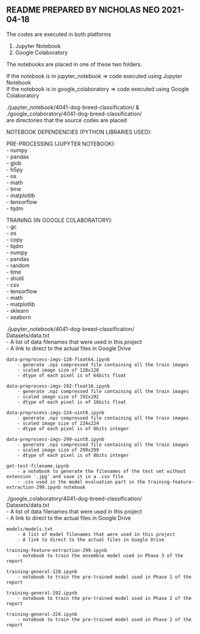 ## README PREPARED BY NICHOLAS NEO 2021-04-18

The codes are executed in both platforms
1. Jupyter Notebook  
2. Google Colaboratory  

The notebooks are placed in one of these two folders.  

If the notebook is in jupyter_notebook => code executed using Jupyter Notebook  
If the notebook is in google_colaboratory => code executed using Google Colaboratory  

./jupyter_notebook/4041-dog-breed-classification/ &  
./google_colaboratory/4041-dog-breed-classification/  
are directories that the source codes are placed  

NOTEBOOK DEPENDENCIES (PYTHON LIBRARIES USED):  

PRE-PROCESSING (JUPYTER NOTEBOOK):  
	- numpy   
	- pandas  
	- glob  
	- h5py  
	- os  
	- math  
	- time  
	- matplotlib  
	- tensorflow  
	- tqdm  

TRAINING (IN GOOGLE COLABORATORY):  
	- gc  
	- os  
	- copy  
	- tqdm  
	- numpy  
	- pandas  
	- random  
	- time  
	- shutil  
	- csv  
	- tensorflow   
	- math  
	- matplotlib  
	- sklearn  
	- seaborn  

./jupyter_notebook/4041-dog-breed-classification/  
	Datasets/data.txt  
		- A list of data filenames that were used in this project  
		- A link to direct to the actual files in Google Drive  
		
	data-preprocess-imgs-128-float64.ipynb   
		- generate .npz compressed file containing all the train images   
		- scaled image size of 128x128   
		- dtype of each pixel is of 64bits float   

	data-preprocess-imgs-192-float16.ipynb
		- generate .npz compressed file containing all the train images  
		- scaled image size of 192x192   
		- dtype of each pixel is of 16bits float  
		
	data-preprocess-imgs-224-uint8.ipynb  
		- generate .npz compressed file containing all the train images  
		- scaled image size of 224x224  
		- dtype of each pixel is of 8bits integer  
		
	data-preprocess-imgs-299-uint8.ipynb  
		- generate .npz compressed file containing all the train images  
		- scaled image size of 299x299     
		- dtype of each pixel is of 8bits integer  
		
	get-test-filename.ipynb
		- a notebook to generate the filenames of the test set without extension '.jpg' and save it in a .csv file  
		- .csv used in the model evaluation part in the training-feature-extraction-299.ipynb notebook  
		
./google_colaboratory/4041-dog-breed-classification/    
	Datasets/data.txt    
		- A list of data filenames that were used in this project    
		- A link to direct to the actual files in Google Drive    

	models/models.txt  
		- A list of model filenames that were used in this project  
		- A link to direct to the actual files in Google Drive		  

	training-feature-extraction-299.ipynb
		- notebook to train the ensemble model used in Phase 3 of the report
	
	training-general-128.ipynb
		- notebook to train the pre-trained model used in Phase 1 of the report
	
	training-general-192.ipynb
		- notebook to train the pre-trained model used in Phase 2 of the report
	
	training-general-224.ipynb
		- notebook to train the pre-trained model used in Phase 2 of the report